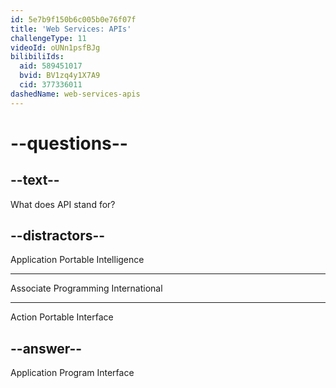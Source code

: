 ```yaml
---
id: 5e7b9f150b6c005b0e76f07f
title: 'Web Services: APIs'
challengeType: 11
videoId: oUNn1psfBJg
bilibiliIds:
  aid: 589451017
  bvid: BV1zq4y1X7A9
  cid: 377336011
dashedName: web-services-apis
---
```


# --questions--

## --text--

What does API stand for?

## --distractors--

Application Portable Intelligence

---

Associate Programming International

---

Action Portable Interface

## --answer--

Application Program Interface

